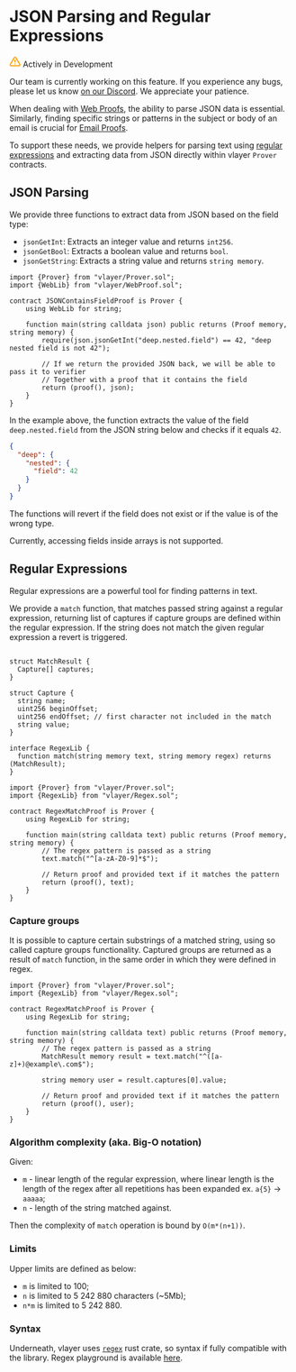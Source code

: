 # JSON Parsing and Regular Expressions

<div class="feature-card feature-in-dev">
  <div class="title">
    <svg width="20" height="20" viewBox="0 0 20 20" fill="none" xmlns="http://www.w3.org/2000/svg">
    <path d="M8.57499 3.21665L1.51665 15C1.37113 15.252 1.29413 15.5377 1.29331 15.8288C1.2925 16.1198 1.3679 16.4059 1.51201 16.6588C1.65612 16.9116 1.86392 17.1223 2.11474 17.2699C2.36556 17.4174 2.65065 17.4968 2.94165 17.5H17.0583C17.3493 17.4968 17.6344 17.4174 17.8852 17.2699C18.136 17.1223 18.3439 16.9116 18.488 16.6588C18.6321 16.4059 18.7075 16.1198 18.7067 15.8288C18.7058 15.5377 18.6288 15.252 18.4833 15L11.425 3.21665C11.2764 2.97174 11.0673 2.76925 10.8176 2.62872C10.568 2.48819 10.2864 2.41437 9.99999 2.41437C9.71354 2.41437 9.43193 2.48819 9.18232 2.62872C8.93272 2.76925 8.72355 2.97174 8.57499 3.21665V3.21665Z" stroke="#FCA004" stroke-width="2" stroke-linecap="round" stroke-linejoin="round"/>
    <path d="M10 7.5V10.8333" stroke="#FCA004" stroke-width="2" stroke-linecap="round" stroke-linejoin="round"/>
    <path d="M10 14.1667H10.0083" stroke="#FCA004" stroke-width="2" stroke-linecap="round" stroke-linejoin="round"/>
    </svg>
    Actively in Development
  </div>
  <p>Our team is currently working on this feature. If you experience any bugs, please let us know <a href="https://discord.gg/JS6whdessP" target="_blank">on our Discord</a>. We appreciate your patience. </p>
</div>

When dealing with [Web Proofs](/features/web.html), the ability to parse JSON data is essential. Similarly, finding specific strings or patterns in the subject or body of an email is crucial for [Email Proofs](/features/email.html). 

To support these needs, we provide helpers for parsing text using [regular expressions](https://en.wikipedia.org/wiki/Regular_expression) and extracting data from JSON directly within vlayer `Prover` contracts.

## JSON Parsing

We provide three functions to extract data from JSON based on the field type:
- `jsonGetInt`: Extracts an integer value and returns `int256`.
- `jsonGetBool`: Extracts a boolean value and returns `bool`.
- `jsonGetString`: Extracts a string value and returns `string memory`.

```solidity
import {Prover} from "vlayer/Prover.sol";
import {WebLib} from "vlayer/WebProof.sol";

contract JSONContainsFieldProof is Prover {
    using WebLib for string;

    function main(string calldata json) public returns (Proof memory, string memory) {
        require(json.jsonGetInt("deep.nested.field") == 42, "deep nested field is not 42");
        
        // If we return the provided JSON back, we will be able to pass it to verifier
        // Together with a proof that it contains the field
        return (proof(), json);
    }
}
```

In the example above, the function extracts the value of the field `deep.nested.field` from the JSON string below and checks if it equals `42`.

```json
{
  "deep": {
    "nested": {
      "field": 42
    }
  }
}
```

The functions will revert if the field does not exist or if the value is of the wrong type. 

Currently, accessing fields inside arrays is not supported.

## Regular Expressions
Regular expressions are a powerful tool for finding patterns in text.

We provide a `match` function, that matches passed string against a regular expression, 
returning list of captures if capture groups are defined within the regular expression.
If the string does not match the given regular expression a revert is triggered. 

```solidity

struct MatchResult {
  Capture[] captures;
}

struct Capture {
  string name;
  uint256 beginOffset;
  uint256 endOffset; // first character not included in the match
  string value;
}

interface RegexLib {
  function match(string memory text, string memory regex) returns (MatchResult);
}

```

```solidity
import {Prover} from "vlayer/Prover.sol";
import {RegexLib} from "vlayer/Regex.sol";

contract RegexMatchProof is Prover {
    using RegexLib for string;

    function main(string calldata text) public returns (Proof memory, string memory) {
        // The regex pattern is passed as a string
        text.match("^[a-zA-Z0-9]*$");

        // Return proof and provided text if it matches the pattern
        return (proof(), text);
    }
}
```

### Capture groups
It is possible to capture certain substrings of a matched string, using so called capture groups functionality.
Captured groups are returned as a result of `match` function, in the same order in which they were defined in regex.


```solidity
import {Prover} from "vlayer/Prover.sol";
import {RegexLib} from "vlayer/Regex.sol";

contract RegexMatchProof is Prover {
    using RegexLib for string;

    function main(string calldata text) public returns (Proof memory, string memory) {
        // The regex pattern is passed as a string
        MatchResult memory result = text.match("^([a-z]+)@example\.com$");

        string memory user = result.captures[0].value;

        // Return proof and provided text if it matches the pattern
        return (proof(), user);
    }
}
```


### Algorithm complexity (aka. Big-O notation)
Given:
- `m` - linear length of the regular expression, where linear length is the length of the regex after all repetitions has been expanded ex. `a{5}` -> `aaaaa`;
- `n` - length of the string matched against.

Then the complexity of `match` operation is bound by `O(m*(n+1))`.

### Limits
Upper limits are defined as below:
- `m` is limited to 100;
- `n` is limited to 5 242 880 characters (~5Mb);
- `n*m` is limited to 5 242 880.

### Syntax
Underneath, vlayer uses [`regex`](https://docs.rs/regex/latest/regex) rust crate, so syntax if fully compatible with the library.
Regex playground is available [here](https://rustexp.lpil.uk).
